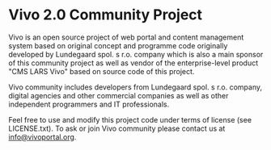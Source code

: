 Vivo 2.0 Community Project
==========================
Vivo is an open source project of web portal and content management system based on original concept and programme code originally developed by Lundegaard spol. s r.o. company which is also a main sponsor of this community project as well as vendor of the enterprise-level product "CMS LARS Vivo" based on source code of this project.

Vivo community includes developers from Lundegaard spol. s r.o. company, digital agencies and other commercial companies as well as other independent programmers and IT professionals.

Feel free to use and modify this project code under terms of license (see LICENSE.txt). To ask or join Vivo community please contact us at info@vivoportal.org.